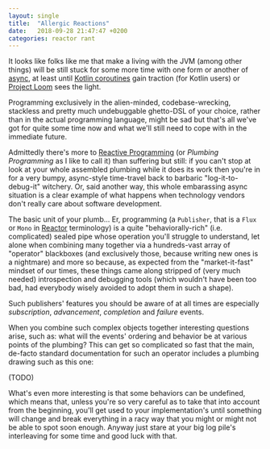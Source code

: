 ```yaml
---
layout: single
title:  "Allergic Reactions"
date:   2018-09-28 21:47:47 +0200
categories: reactor rant
---
```

It looks like folks like me that make a living with the JVM (among other things) will be still stuck for some more time with one form or another of [async](TODO), at least until [Kotlin coroutines](TODO) gain traction (for Kotlin users) or [Project Loom](TODO) sees the light.

Programming exclusively in the alien-minded, codebase-wrecking, stackless and pretty much undebuggable ghetto-DSL of your choice, rather than in the actual programming language, might be sad but that's all we've got for quite some time now and what we'll still need to cope with in the immediate future.

Admittedly there's more to [Reactive Programming](TODO) (or _Plumbing Programming_ as I like to call it) than suffering but still: if you can't stop at look
at your whole assembled plumbing while it does its work then you're in for a very bumpy, async-style time-travel back to barbaric "log-it-to-debug-it" witchery. Or, said another way, this whole embarassing async situation is a clear example of what happens when technology vendors don't really care about software development.

The basic unit of your plumb... Er, programming (a `Publisher`, that is a `Flux` or `Mono` in [Reactor](TODO) terminology) is a quite "behaviorally-rich" (i.e. complicated) sealed pipe whose operation you'll struggle to understand, let alone when combining many together via a hundreds-vast array of "operator" blackboxes (and exclusively those, because writing new ones is a nightmare) and more so because, as expected from the "market-it-fast" mindset of our times, these things came along stripped of (very much needed) introspection and debugging tools (which wouldn't have been too bad, had everybody wisely avoided to adopt them in such a shape).

Such publishers' features you should be aware of at all times are especially _subscription_, _advancement_, _completion_ and _failure_ events.

When you combine such complex objects together interesting questions arise, such as: what will the events' ordering and behavior be at various points of the plumbing? This can get so complicated so fast that the main, de-facto standard documentation for such an operator includes a plumbing drawing such as this one:

(TODO)

What's even more interesting is that some behaviors can be undefined, which means that, unless you're so very careful as to take that into account from the beginning, you'll get used to your implementation's until something will change and break everything in a racy way that you might or might not be able to spot soon enough. Anyway just stare at your big log pile's interleaving for some time and good luck with that.


